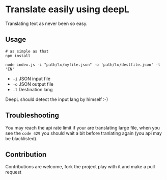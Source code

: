 # Translate easily using deepL

Translating text as never been so easy.

## Usage

```shell
# as simple as that
npm install

node index.js -i "path/to/myfile.json" -o 'path/to/destfile.json' -l 'EN'
```

+ `-i` JSON input file
+ `-o` JSON output file
+ `-l` Destination lang

DeepL should detect the input lang by himself :-)


## Troubleshooting

You may reach the api rate limit if your are translating large file, when you see the `code 429` you should wait a bit before tranlating again (you api may be blacklisted).

## Contribution

Contributions are welcome, fork the project play with it and make a pull request